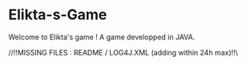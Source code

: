 # Elikta-s-Game
Welcome to Elikta's game ! A game developped in JAVA.

//!!MISSING FILES : README / LOG4J.XML (adding within 24h max)!!\\
